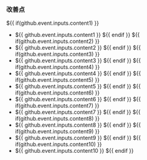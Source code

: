 ### 改善点
${{ if(github.event.inputs.content1) }}
* ${{ github.event.inputs.content1 }}
${{ endif }}
${{ if(github.event.inputs.content2) }}
* ${{ github.event.inputs.content2 }}
${{ endif }}
${{ if(github.event.inputs.content3) }}
* ${{ github.event.inputs.content3 }}
${{ endif }}
${{ if(github.event.inputs.content4) }}
* ${{ github.event.inputs.content4 }}
${{ endif }}
${{ if(github.event.inputs.content5) }}
* ${{ github.event.inputs.content5 }}
${{ endif }}
${{ if(github.event.inputs.content6) }}
* ${{ github.event.inputs.content6 }}
${{ endif }}
${{ if(github.event.inputs.content7) }}
* ${{ github.event.inputs.content7 }}
${{ endif }}
${{ if(github.event.inputs.content8) }}
* ${{ github.event.inputs.content8 }}
${{ endif }}
${{ if(github.event.inputs.content9) }}
* ${{ github.event.inputs.content9 }}
${{ endif }}
${{ if(github.event.inputs.content10) }}
* ${{ github.event.inputs.content10 }}
${{ endif }}

